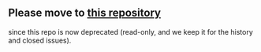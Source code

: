 ## Please move to [this repository](https://github.com/TuxML/tuxml) 
since this repo is now deprecated (read-only, and we keep it for the history and closed issues). 
